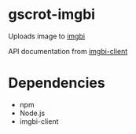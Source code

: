 # gscrot-imgbi

Uploads image to [imgbi](https://img.bi/)

API documentation from [imgbi-client](https://github.com/imgbi/imgbi-client)

# Dependencies

- npm
- Node.js
- imgbi-client